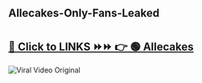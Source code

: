 
 ## Allecakes-Only-Fans-Leaked

# <h2><a href="https://clipsfans.com/Allecakes&ref=git">🔗 Click to LINKS ⏩⏩ 👉 🟢 Allecakes </a></h2>

<a href="https://clipsfans.com/Allecakes&ref=git" rel="nofollow" data-target="animated-image.originalLink"><img src="https://i.ibb.co.com/xMMVF88/686577567.gif" alt="Viral Video Original" style="max-width: 100%; display: inline-block;" data-target="animated-image.originalImage"></a>
